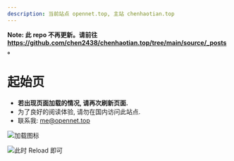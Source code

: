 ```yaml
---
description: 当前站点 opennet.top, 主站 chenhaotian.top
---
```


**Note: 此 repo 不再更新。请前往 https://github.com/chen2438/chenhaotian.top/tree/main/source/_posts 。**

# 起始页

* **若出现页面加载的情况, 请再次刷新页面.**
* 为了良好的阅读体验, 请勿在国内访问此站点.
* 联系我: me@opennet.top



![加载图标](https://media.opennet.top/i/2023/01/05/63b6cc2ea1a7b.png)

![此时 Reload 即可](https://media.opennet.top/i/2023/01/05/63b6cc2e148d1.png)
